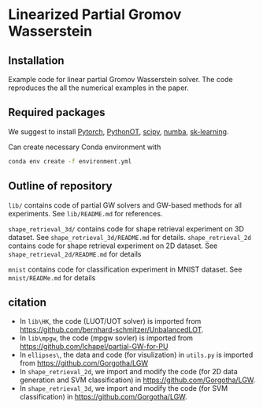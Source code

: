 # Linearized Partial Gromov Wasserstein

## Installation

Example code for linear partial Gromov Wasserstein solver. The code reproduces the all the numerical examples in the paper.

## Required packages

We suggest to install [Pytorch](https://pytorch.org/tutorials/beginner/basics/data_tutorial.html), [PythonOT](https://pythonot.github.io/), [scipy](https://scipy.org/),
[numba](https://numba.pydata.org/numba-doc/dev/reference/numpysupported.html), [sk-learning](https://scikit-learn.org/stable/).

Can create necessary Conda environment with 
```bash
conda env create -f environment.yml
```

## Outline of repository

`lib/` contains code of partial GW solvers and GW-based methods for all experiments. See `lib/README.md` for references.


`shape_retrieval_3d/` contains code for shape retrieval experiment on 3D dataset. See `shape_retrieval_3d/README.md` for details. 
`shape_retrieval_2d` contains code for shape retrieval experiment on 2D dataset. See `shape_retrieval_2d/README.md` for details

`mnist` contains code for classification experiment in MNIST dataset. See `mnist/READMe.md` for details


## citation
- In `lib\HK`, the code (LUOT/UOT solver) is imported from https://github.com/bernhard-schmitzer/UnbalancedLOT.
- In `lib\mpgw`, the code (mpgw sovler) is imported from  https://github.com/lchapel/partial-GW-for-PU
- In `ellipses\`, the data and code (for visulization) in `utils.py` is imported from https://github.com/Gorgotha/LGW
- In `shape_retrieval_2d`, we import and modify the code (for 2D data generation and SVM classification) in https://github.com/Gorgotha/LGW.
- In `shape_retrieval_3d`, we import and modify the code (for SVM classification) in https://github.com/Gorgotha/LGW.

